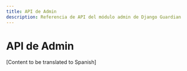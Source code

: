 ```yaml
---
title: API de Admin
description: Referencia de API del módulo admin de Django Guardian
---
```


# API de Admin

[Content to be translated to Spanish]

<!-- This page content will be translated from the main English api/admin.md -->
